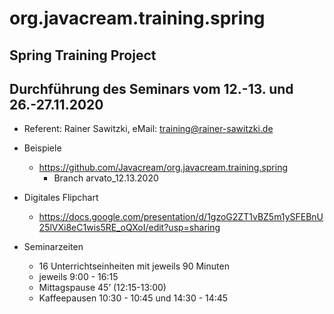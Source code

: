 # org.javacream.training.spring

## Spring Training Project


## Durchführung des Seminars vom 12.-13. und 26.-27.11.2020
* Referent: Rainer Sawitzki, eMail: training@rainer-sawitzki.de

* Beispiele
  * https://github.com/Javacream/org.javacream.training.spring
    *  Branch arvato_12.13.2020
    
* Digitales Flipchart
  * https://docs.google.com/presentation/d/1gzoG2ZT1vBZ5m1ySFEBnU25lVXi8eC1wis5RE_oQXoI/edit?usp=sharing
  
* Seminarzeiten
  * 16 Unterrichtseinheiten mit jeweils 90 Minuten
  * jeweils 9:00 - 16:15
  * Mittagspause 45’ (12:15-13:00)
  * Kaffeepausen 10:30 - 10:45 und 14:30 - 14:45
   
